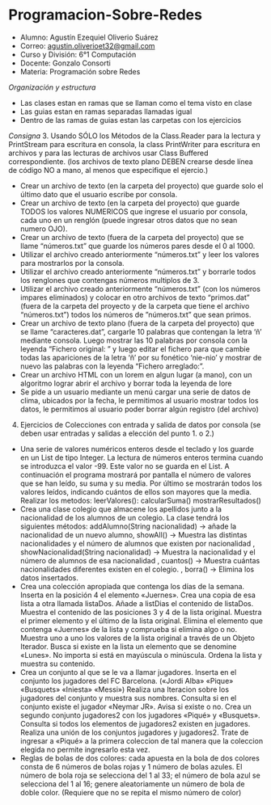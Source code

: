 # Programacion-Sobre-Redes
- Alumno: Agustín Ezequiel Oliverio Suárez
- Correo: agustin.oliverioet32@gmail.com
- Curso y División: 6°1 Computación
- Docente: Gonzalo Consorti
- Materia: Programación sobre Redes

*Organización y estructura*
- Las clases estan en ramas que se llaman como el tema visto en clase
- Las guias estan en ramas separadas llamadas igual
- Dentro de las ramas de guias estan las carpetas con los ejercicios

*Consigna*
3. Usando SÓLO los Métodos de la Class.Reader para la lectura y PrintStream para escritura en consola, la class PrintWriter para escritura en archivos y para las lecturas de archivos usar Class Buffered correspondiente. (los archivos de texto plano DEBEN crearse desde línea de código NO a mano, al menos que especifique el ejercio.)
- Crear un archivo de texto (en la carpeta del proyecto) que guarde solo el último dato que el usuario escribe por consola.
- Crear un archivo de texto (en la carpeta del proyecto) que guarde TODOS los valores NUMERICOS que ingrese el usuario por consola, cada uno en un renglón (puede ingresar otros datos que no sean numero OJO).
- Crear un archivo de texto (fuera de la carpeta del proyecto) que se llame “números.txt” que guarde los números pares desde el 0 al 1000.
- Utilizar el archivo creado anteriormente “números.txt” y leer los valores para mostrarlos por la consola.
- Utilizar el archivo creado anteriormente “números.txt” y borrarle todos los renglones que contengas números multiplos de 3.
- Utilizar el archivo creado anteriormente “números.txt” (con los números impares eliminados) y colocar en otro archivos de texto “primos.dat” (fuera de la carpeta del proyecto y de la carpeta que tiene el archivo “números.txt”) todos los números de ”números.txt” que sean primos.
- Crear un archivo de texto plano (fuera de la carpeta del proyecto) que se llame “caracteres.dat”, cargarle 10 palabras que contengan la letra ‘ñ’ mediante consola. Luego mostrar las 10 palabras por consola con la leyenda “Fichero original: ” y luego editar el fichero para que cambie todas las apariciones de la letra ‘ñ’ por su fonético ‘nie-nio’ y mostrar de nuevo las palabras con la leyenda “Fichero arreglado:”.
- Crear un archivo HTML con un lorem en algun lugar (a mano), con un algoritmo lograr abrir el archivo y borrar toda la leyenda de lore
- Se pide a un usuario mediante un menú cargar una serie de datos de clima, ubicados por la fecha, le permitimos al usuario mostrar todos los datos, le permitimos al usuario poder borrar algún registro (del archivo)


4. Ejercicios de Colecciones  con entrada y salida de datos por consola (se deben usar entradas y salidas a elección del punto 1. o 2.)
- Una serie de valores numéricos enteros desde el teclado y los guarde en un List de tipo Integer. La lectura de números enteros termina cuando se introduzca el valor -99. Este valor no se guarda en el List. A continuación el programa mostrará por pantalla el número de valores que se han leído, su suma y su media. Por último se mostrarán todos los valores leídos, indicando cuántos de ellos son mayores que la media. Realizar los metodos: leerValores():  calcularSuma()  mostrarResultados()
- Crea una clase colegio que almacene los apellidos junto a la nacionalidad de los alumnos de un colegio. La clase tendrá los siguientes métodos: addAlumno(String nacionalidad) ->  añade la nacionalidad de un nuevo alumno,  showAll() ->  Muestra las distintas nacionalidades y el número de alumnos que existen por nacionalidad  ,       showNacionalidad(String nacionalidad)  ->  Muestra la nacionalidad y el número de alumnos de esa nacionalidad  ,  cuantos()  ->  Muestra cuántas nacionalidades diferentes existen en el colegio.  ,  borra() ->  Elimina los datos insertados.
- Crea una colección apropiada que contenga los días de la semana.  Inserta en la posición 4 el elemento «Juernes».  Crea una copia de esa lista a otra llamada listaDos. Añade a listDias el contenido de listaDos. Muestra el contenido de las posiciones 3 y 4 de la lista original.  Muestra el primer elemento y el último de la lista original.   Elimina el elemento que contenga «Juernes» de la lista y comprueba si elimina algo o no. Muestra uno a uno los valores de la lista original a través de un Objeto Iterador. Busca si existe en la lista un elemento que se denomine «Lunes». No importa si está en mayúscula o minúscula.    Ordena la lista y muestra su contenido.
- Crea un conjunto al que se le va a llamar jugadores. Inserta en el conjunto los jugadores del FC Barcelona. («Jordi Alba» «Pique» «Busquets» «Iniesta» «Messi»)  Realiza una Iteracion  sobre los jugadores del conjunto y muestra sus nombres.     Consulta si en el conjunto existe el jugador «Neymar JR». Avisa si existe o no. Crea un segundo conjunto jugadores2 con los jugadores «Piqué» y «Busquets».        Consulta si todos los elementos de jugadores2 existen en jugadores.        Realiza una unión de los conjuntos jugadores y jugadores2. Trate de ingresar a «Piqué» a la primera coleccion de tal manera que la coleccion elegida no permite ingresarlo esta vez.
- Reglas de bolas de dos colores: cada apuesta en la bola de dos colores consta de 6 números de bolas rojas y 1 número de bolas azules. El número de bola roja se selecciona del 1 al 33; el número de bola azul se selecciona del 1 al 16; genere aleatoriamente un número de bola de doble color. (Requiere que no se repita el mismo número de color)
